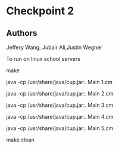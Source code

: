 # Checkpoint 2

## Authors
Jeffery Wang, Jubair Ali,Justin Wegner

To run on linux school servers

make

java -cp /usr/share/java/cup.jar:. Main 1.cm

java -cp /usr/share/java/cup.jar:. Main 2.cm

java -cp /usr/share/java/cup.jar:. Main 3.cm

java -cp /usr/share/java/cup.jar:. Main 4.cm

java -cp /usr/share/java/cup.jar:. Main 5.cm

make clean

